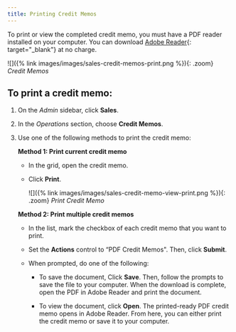 ```yaml
---
title: Printing Credit Memos
---
```


To print or view the completed credit memo, you must have a PDF reader installed on your computer. You can download [Adobe Reader][1]{: target="_blank"} at no charge.

![]({% link images/images/sales-credit-memos-print.png %}){: .zoom}
_Credit Memos_

## To print a credit memo:

1. On the _Admin_ sidebar, click **Sales**.

1. In the _Operations_ section, choose **Credit Memos**.

1. Use one of the following methods to print the credit memo:

   **Method 1: Print current credit memo**

   - In the grid, open the credit memo.

   - Click **Print**.

       ![]({% link images/images/sales-credit-memo-view-print.png %}){: .zoom}
       _Print Credit Memo_

   **Method 2: Print multiple credit memos**

   - In the list, mark the checkbox of each credit memo that you want to print.

   - Set the **Actions** control to “PDF Credit Memos". Then, click **Submit**.

   - When prompted, do one of the following:

       - To save the document, Click **Save**. Then, follow the prompts to save the file to your computer. When the download is complete, open the PDF in Adobe Reader and print the document.

       - To view the document, click **Open**. The printed-ready PDF credit memo opens in Adobe Reader. From here, you can either print the credit memo or save it to your computer.

[1]: http://www.adobe.com/products/reader.html "Get Adobe Reader"
